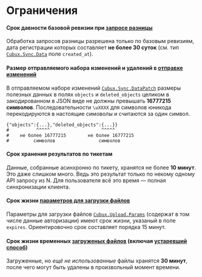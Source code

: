 Ограничения
===========

#### Срок давности базовой ревизии при [запросе разницы][api-diff]

Обработка запросов разницы разрешена только по базовым ревизиям, дата
регистрации которых составляет **не более 30 суток** (см. тип
[`Cubux.Sync.Data`][Cubux.Sync.Data] поле `created_at`).

#### Размер отправляемого набора изменений и удалений в [отправке изменений][api-submit]

В отправляемом наборе изменений
[`Cubux.Sync.DataPatch`][Cubux.Sync.DataPatch] размеры полезных данных
в полях `objects` и `deleted_objects` целиком в закодированном в JSON
виде не должны превышать **16777215 символов**. Последовательности
`\uXXXX` для символов юникода перекодируются в настоящие симоволы и
считаются за один символ.

    {"objects":{...},"deleted_objects":{...}}
    #          ^^^^^                   ^^^^^
    #    не более 16777215        не более 16777215
    #         символов                символов

#### Срок хранения результатов по тикетам

Данные, собранные асинхронно по тикету, хранятся не более **10 минут**.
Это даже слишком много. Ведь это результат только по некому одному API
запросу из N. Для пользователя всё это время — полная синхронизации
клиента.


#### Срок жизни [параметров для загрузки файлов][api-uploader]

Параметры для загрузки файлов
[`Cubux.Upload.Params`][Cubux.Upload.Params] (содержат в том числе
данные авторизации) имеют срок жизни, указаный в поле `expires`.
Ориентировочно срок составляет порядка 15 минут.

#### Срок жизни временных [загруженых файлов][api-upload-image] (включая [устаревший способ][api-upload])

Загруженные, но _ещё не использованные_ файлы хранятся **30 минут**,
после чего могут быть удалены в произвольный момент времени.


[api-diff]: api/diff.md
[api-submit]: api/submit.md
[api-upload]: api/upload.old.md
[api-upload-image]: api/upload-image.md
[api-uploader]: api/uploader.old.md
[Cubux.Sync.Data]: ../type/sync/data.md
[Cubux.Sync.DataPatch]: ../type/sync/data-patch.md
[Cubux.Upload.Params]: ../type/upload/params.md
